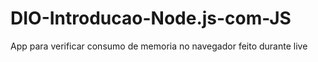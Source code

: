 # DIO-Introducao-Node.js-com-JS
App para verificar consumo de memoria no navegador feito durante live
